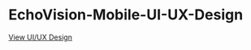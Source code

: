 # EchoVision-Mobile-UI-UX-Design

[View UI/UX Design](https://www.figma.com/design/cHO1IPZJAaRXwxmOyukLEI/%D9%85%D8%B5%D8%B7%D9%81%D9%89-%D9%81%D8%AA%D8%AD%D9%8A's-team-library?node-id=2492-1116)
